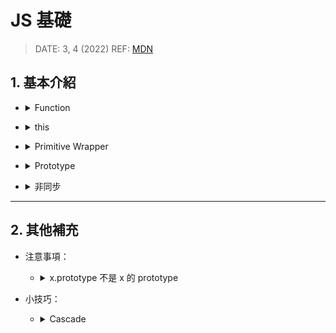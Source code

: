 <style> 
.imgBox{
  display: flex; 
  flex-direction: column; 
  margin: 5%; 
  justify-content: center;
  border: 2px solid black;
}
</style>

<!--  style  -->

###### <!-- ref -->

[primitive wrapper]: https://www.javascripttutorial.net/javascript-primitive-wrapper-types/
[mdn]: https://developer.mozilla.org/en-US/docs/Web/JavaScript
[`__proto__`]: https://developer.mozilla.org/en-US/docs/Web/JavaScript/Reference/Global_Objects/Object/proto
[順序執行非同步]: https://medium.com/@mengweichen/%E8%AE%93js-array-reduce%E8%88%87async-await%E5%85%B1%E8%88%9E-157a66ea2dfb
[for await...of]: ./others.md#for-awaitof-vs-promiseallhttpsstackoverflowcomquestions59694309for-await-of-vs-promise-all
[all vs race]: https://alligator.io/js/promise-all-promise-race/

 <!-- ref -->

# JS 基礎

> DATE: 3, 4 (2022)
> REF: [MDN]

## 1. 基本介紹

<!-- Function -->

- <details close>
  <summary>Function</summary>

  <!-- First-Class Function (第一級函數) -->

  - <details close>
     <summary>First-Class Function (第一級函數)</summary>

    - 因為是 object，有其他語言並非如此
    - 可當參數傳

    </details>

  <!-- arguments -->

  - <details close>
     <summary>arguments</summary>

    - 有屬性 `callee`, `length`, etc.
    - Arrow Function 沒有 `arguments` 物件

    ```
    function fn(arg1, arg2) {
      console.log(arguments) // [object Arguments] {"0":1, "1":2}
      console.log([])        // [object Array] []
      console.log({})        // [object Object] {}

    }

    fn(1,2)
    ```

    </details>

  <!-- IIFE -->

  - <details close>
     <summary>IIFE</summary>

    - Immediately Invoked Function Expression
    - _過去使用 IIFE 最主要的原因就是為了避免變數污染造成的問題_

    ```
    EX.
    ;(() => {})()
    ```

    </details>

  <!-- Closure -->

  - <details close>
     <summary>Closure (閉包)</summary>

    - 隱藏 message

    ```
    EX.
    const outer = () => {
      const message = 'message'

      const inner = () => {
        return message
      }

      return inner
    }

    const myFn = outer()
    ```

    </details>

  </details>

<!-- this -->

- <details close>
  <summary>this</summary>

  > **ECMAScript**： The `this` keyword evaluates to the value of the ThisBinding of the current execution context.
  > **MDN**：In most cases, the value of `this` is determined by how a function is called.

  - `this` 代表的是 function **執行**時所屬的物件

  - Arrow Function：`this` 強制在定義時被綁定，無法更改

  - 綁定原則：

     <!-- 預設綁定 (Default Binding) -->

    - <details close>
      <summary>預設綁定 (Default Binding)</summary>

      - 預設綁定到 `global` (window)
      - 但使用 `"use strict"` 會禁止綁定 global (--> `undefined`)

      </details>

     <!-- 隱含式綁定 (Implicit Binding) -->

    - <details close>
      <summary>隱含式綁定 (Implicit Binding)</summary>

      - `function(){}` 專屬
      - 在「呼叫的時機點」為某物件的**參考屬性** (**reference property**) --> 綁定該物件

      ```
      EX.
      function fn() {console.log(this)}
      const obj = {fn1: fn}
      const fn2 = obj.fn1

      fn()       // Default Binding
      obj.fn1()  // obj
      fn2()      // Default Binding
      ```

      </details>

     <!-- 顯式綁定 (Explicit Binding) -->

    - <details close>
      <summary>顯式綁定 (Explicit Binding)</summary>

      - `.bind()` / `.call()` / `.apply()`，綁定指定的物件

      </details>

     <!-- 「new」關鍵字綁定 -->

    - <details close>
      <summary>「new」關鍵字綁定</summary>

      - 綁定被建構出來的物件

      </details>

  </details>

<!-- Primitive Wrapper -->

- <details close>
  <summary>Primitive Wrapper</summary>

  > REF: [Primitive Wrapper]

  - 基本型別使用一些屬性、方法時，短暫 new 一個物件，用完後刪除

  - EX.

  ```
  let str = language.substring(4)
  ```

  ↓ ↓ ↓

  ```
  // technically equivalent to:

  let tmp = new String(language)
  let str = temp.substring(4)
  temp = null
  ```

    </details>

<!-- Prototype -->

- <details close>
  <summary>Prototype</summary>

  <!-- new 建立實體 -->

  - <details close>
    <summary>new 建立實體後，prototype 自動指向</summary>

    - `物件 x` 的「prototype」會自動指向`建構式 Y`的「prototype 屬性」
    - 備註說明：
      - `Y.prototype`：Y 的 prototype property
      - `Y.__proto__`：Y 的 prototype
      - `x.__proto__`：x 的 prototype
      - `Object.getPrototypeOf(x)`：`x.__proto__`
        ([`__proto__`] 已棄用)

    ```
    EX.
    const x = new Y()

    // x 的 prototype 指向 Y.prototype
    Object.getPrototypeOf(x) === Y.prototype
    ```

    </details>

  <!-- js class -->

  - <details close>
    <summary>js class 即是用 prototype</summary>

    ```
    EX.
    class X { }
    class Y extends X { }

    Object.getPrototypeOf(Y) === X
    ```

    </details>

  <!-- Object.prototype -->

  - <details close>
    <summary>Object.prototype</summary>

    - 幾乎所有的物件 (環境宿主物件除外) 順著原型鏈找到最上層，都會找到 `Object.prototype` 才停止 (JavaScript 所有物件的起源)

      ```
      EX.
      const obj = {}
      obj.__proto__.__proto__ === Object.prototype
      ```

    <!-- 提供許多方法 -->

    - <details close>
      <summary>Object.prototype 提供許多方法：</summary>

      ```
      EX.
      Object.prototype.hasOwnProperty()
      Object.prototype.toString()
      Object.prototype.valueOf()
      ```

      </details>

    </details>

  <!-- js class -->

  - <details close>
    <summary>建議基本操作</summary>

    - `Object.setPrototypeOf(<obj>, <proto>)`：設定 obj 的 prototype 為 proto
    - `Object.create(<proto>)`：回傳一個物件，其 prototype 為 proto
    - `Object.getPrototypeOf(<obj>)`：回傳 obj 的 prototype

    </details>

  </details>

<!-- 非同步 -->

- <details close>
  <summary>非同步</summary>

  > REF: [順序執行非同步] | [for await...of] | [all vs race]

  <!-- 不會「同時」修改某個變數 -->

  - <details close>
    <summary>不會「同時」修改某個變數</summary>

    - 不論「同步」或「非同步」，在執行時一定有順序之分。只是「同步」任務的順序可以掌握，而「非同步」的任務會因執行時的各種狀況導致順序不同。不會出現「同時」修改某個變數的情況。

    </details>

  - `new Promise` 時，就已執行

  <!-- try ... catch -->

  - <details close>
    <summary>try ... catch</summary>

    - `try ... catch`：使其不直接 throw error，只停止該 async function，並作自定義後續

    </details>

  <!-- 常用方法比較： -->

  - <details close>
    <summary>常用方法比較：</summary>

    - `Promise.all`：全部 resolve 後，才下一步
    - `Promise.race`：第一個 resolve 後就下一步 (剩下的不一定會 resolve，就算 reject 也不管他)
    - `for await ... of`：resolve 後，照順序下一步。
    - [順序執行非同步] (`for( ){ await new Promise}`)

      <div class="imgBox" >
        <img src="../src/image/base/promise.png" alt="promise.png" />
      </div>

      [CODE](../src/code/base/promise.js)

    </details>

  </details>

---

## 2. 其他補充

- 注意事項：

  <!-- x.prototype -->

  - <details close>
    <summary>x.prototype 不是 x 的 prototype</summary>

    - `x.prototype`：x 的 prototype property
    - `x.__proto__`：x 的 prototype

      - 已改用 `Object.getPrototypeOf(x)`

    </details>

- 小技巧：

  <!-- Cascade -->

  - <details close>
    <summary>Cascade</summary>

    - 也稱作 Fluent Interface

    ```
    EX.
    const calNum = (initNum = 0) => {
      let value = initNum

      const N = {
        add: (num) => {
          value = value + num
          return N
        },

        result: () => value,
      }

      return N
    }

    console.log(calNum(10).add(1).add(2).result())
    ```

    </details>
